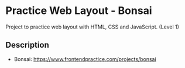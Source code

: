 # Practice Web Layout - Bonsai

Project to practice web layout with HTML, CSS and JavaScript. (Level 1)

## Description

- Bonsai: <https://www.frontendpractice.com/projects/bonsai>
